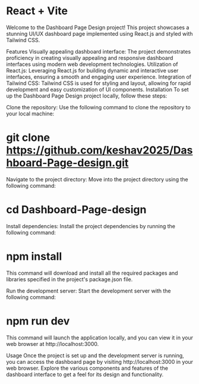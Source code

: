 # React + Vite
Welcome to the Dashboard Page Design project! This project showcases a stunning UI/UX dashboard page implemented using React.js and styled with Tailwind CSS.

Features
Visually appealing dashboard interface: The project demonstrates proficiency in creating visually appealing and responsive dashboard interfaces using modern web development technologies.
Utilization of React.js: Leveraging React.js for building dynamic and interactive user interfaces, ensuring a smooth and engaging user experience.
Integration of Tailwind CSS: Tailwind CSS is used for styling and layout, allowing for rapid development and easy customization of UI components.
Installation
To set up the Dashboard Page Design project locally, follow these steps:

Clone the repository: Use the following command to clone the repository to your local machine:


# git clone https://github.com/keshav2025/Dashboard-Page-design.git
Navigate to the project directory: Move into the project directory using the following command:


# cd Dashboard-Page-design
Install dependencies: Install the project dependencies by running the following command:


# npm install
This command will download and install all the required packages and libraries specified in the project's package.json file.

Run the development server: Start the development server with the following command:


# npm run dev
This command will launch the application locally, and you can view it in your web browser at  http://localhost:3000.

Usage
Once the project is set up and the development server is running, you can access the dashboard page by visiting http://localhost:3000 in your web browser. Explore the various components and features of the dashboard interface to get a feel for its design and functionality.

